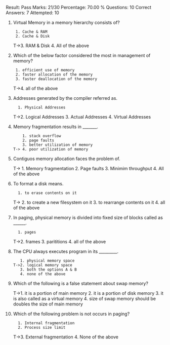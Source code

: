 Result: Pass
Marks: 21/30
Percentage: 70.00 %
Questions: 10
Correct Answers: 7
Attempted: 10





1. Virtual Memory in a memory hierarchy consists of?


        1. Cache & RAM
        2. Cache & Disk
     T->3. RAM & Disk
        4. All of the above





2. Which of the below factor considered the most in management of memory?


        1. efficient use of memory
        2. faster allocation of the memory
        3. faster deallocation of the memory
     T->4. all of the above




3. Addresses generated by the compiler referred as.


         1. Physical Addresses
      T->2. Logical Addresses
         3. Actual Addresses
         4. Virtual Addresses




4. Memory fragmentation results in _______.


           1. stack overflow
           2. page faults
           3. better utilization of memory
       T-> 4. poor utilization of memory
           



5. Contiguos memory allocation faces the problem of.



      T-> 1. Memory fragmentation
          2. Page faults
          3. Minimim throughput
          4. All of the above





6. To format a disk means.


         1. to erase contents on it
     T-> 2. to create a new filesystem on it
         3. to rearrange contents on it
         4. all of the above




7. In paging, physical memory is divided into fixed size of blocks called as ______.


         1. pages
      T->2. frames
         3. parititions
         4. all of the above





8. The CPU always executes program in its _________.


          1. physical memory space
       T->2. logical memory space
          3. both the options A & B
          4. none of the above


9. Which of the following is a false statement about swap memory?


      T->1. it is a portion of main memory
         2. it is a portion of disk memory
         3. it is also called as a virtual memory
         4. size of swap memory should be doubles the size of main memory


10. Which of the following problem is not occurs in paging?

          1. Internal fragmentation
          2. Process size limit
       T->3. External fragmentation
          4. None of the above
